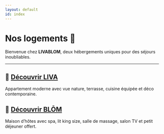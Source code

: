 ```yaml
---
layout: default
id: index
---
```


# Nos logements 🌿

Bienvenue chez **LIVABLOM**, deux hébergements uniques pour des séjours inoubliables.

---

## 🔹 [Découvrir LIVA](/LIVABLOM/liva)
Appartement moderne avec vue nature, terrasse, cuisine équipée et déco contemporaine.

## 🔹 [Découvrir BLŌM](/LIVABLOM/blom)
Maison d’hôtes avec spa, lit king size, salle de massage, salon TV et petit déjeuner offert.
